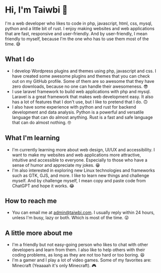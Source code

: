 # Hi, I'm Taiwbi 👋

I'm a web developer who likes to code in php, javascript, html, css, mysql, python and a little bit of rust. I enjoy making websites and web applications that are fast, responsive and user-friendly. And by user-friendly, I mean friendly to myself, because I'm the one who has to use them most of the time. 😅

## What I do

- I develop Wordpress plugins and themes using php, javascript and css. I have created some awesome plugins and themes that you can check out on my GitHub profile. Some of them are so awesome that they have zero downloads, because no one can handle their awesomeness. 😎
- I use laravel framework to build web applications with php and mysql. Laravel is a great framework that makes web development easy. It also has a lot of features that I don't use, but I like to pretend that I do. 🙃
- I also have some experience with python and rust for backend development and data analysis. Python is a powerful and versatile language that can do almost anything. Rust is a fast and safe language that can do almost nothing. 🤓

## What I'm learning

- I'm currently learning more about web design, UI/UX and accessibility. I want to make my websites and web applications more attractive, intuitive and accessible to everyone. Especially to those who have a sense of humor and appreciate my jokes. 😁
- I'm also interested in exploring new Linux technologies and frameworks such as GTK, GJS, and more. I like to learn new things and challenge myself. And by challenge myself, I mean copy and paste code from ChatGPT and hope it works. 😂

## How to reach me

- You can email me at admin@taiwbi.com. I usually reply within 24 hours, unless I'm busy, lazy or both. Which is most of the time. 😜

## A little more about me

- I'm a friendly but not easy-going person who likes to chat with other developers and learn from them. I also like to help others with their coding problems, as long as they are not too hard or too boring. 😆
- I'm a gamer and I play a lot of video games. Some of my favorites are: Minecraft (Yeaaaah it's only Minecraft). 🎮
